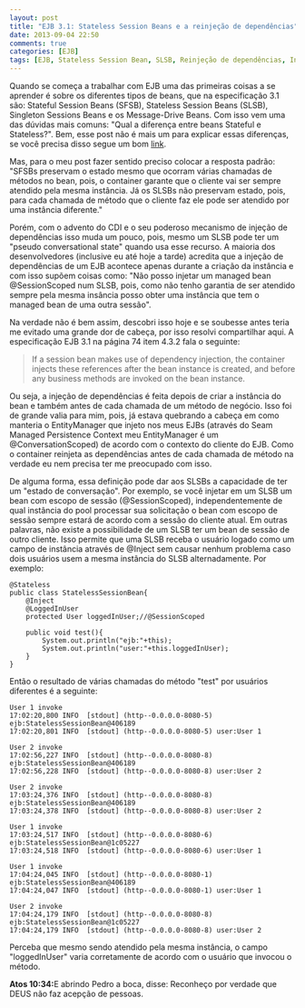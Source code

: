 ```yaml
---
layout: post
title: "EJB 3.1: Stateless Session Beans e a reinjeção de dependências"
date: 2013-09-04 22:50
comments: true
categories: [EJB]
tags: [EJB, Stateless Session Bean, SLSB, Reinjeção de dependências, Injeção de dependências]
---
```


Quando se começa a trabalhar com EJB uma das primeiras coisas a se aprender é sobre os diferentes tipos de beans, que na especificação 3.1 são: Stateful Session Beans (SFSB), Stateless Session Beans (SLSB), Singleton Sessions Beans e os Message-Drive Beans. Com isso vem uma das dúvidas mais comuns: "Qual a diferença entre beans Stateful e Stateless?". Bem, esse post não é mais um para explicar essas diferenças, se você precisa disso segue um bom <a target="_blank" href="http://www.theserverside.com/tutorial/Which-EJB-to-use-Stateful-stateless-and-singleton-session-beans-compared">link</a>.

Mas, para o meu post fazer sentido preciso colocar a resposta padrão: "SFSBs preservam o estado mesmo que ocorram várias chamadas de métodos no bean, pois, o container garante que o cliente vai ser sempre atendido pela mesma instância. Já os SLSBs não preservam estado, pois, para cada chamada de método que o cliente faz ele pode ser atendido por uma instância diferente."

Porém, com o advento do CDI e o seu poderoso mecanismo de injeção de dependências isso muda um pouco, pois, mesmo um SLSB pode ter um "pseudo conversational state" quando usa esse recurso. A maioria dos desenvolvedores (inclusive eu até hoje a tarde) acredita que a injeção de dependências de um EJB acontece apenas durante a criação da instância e com isso supõem coisas como: "Não posso injetar um managed bean @SessionScoped num SLSB, pois, como não tenho garantia de ser atendido sempre pela mesma insância posso obter uma instância que tem o managed bean de uma outra sessão".

Na verdade não é bem assim, descobri isso hoje e se soubesse antes teria me evitado uma grande dor de cabeça, por isso resolvi compartilhar aqui. A especificação EJB 3.1 na página 74 item 4.3.2 fala o seguinte:
> If a session bean makes use of dependency injection, the container injects these references after the bean instance is created, and before any business methods are invoked on the bean instance.

Ou seja, a injeção de dependências é feita depois de criar a instância do bean e também antes de cada chamada de um método de negócio. Isso foi de grande valia para mim, pois, já estava quebrando a cabeça em como manteria o EntityManager que injeto nos meus EJBs (através do Seam Managed Persistence Context meu EntityManager é um @ConversationScoped) de acordo com o contexto do cliente do EJB. Como o container reinjeta as dependências antes de cada chamada de método na verdade eu nem precisa ter me preocupado com isso.

De alguma forma, essa definição pode dar aos SLSBs a capacidade de ter um "estado de conversação". Por exemplo, se você injetar em um SLSB um bean com escopo de sessão (@SessionScoped), independentemente de qual instância do pool processar sua solicitação o bean com escopo de sessão sempre estará de acordo com a sessão do cliente atual. Em outras palavras, não existe a possibilidade de um SLSB ter um bean de sessão de outro cliente. Isso permite que uma SLSB receba o usuário logado como um campo de instância através de @Inject sem causar nenhum problema caso dois usuários usem a mesma instância do SLSB alternadamente. Por exemplo:

	@Stateless
	public class StatelessSessionBean{
	    @Inject
	    @LoggedInUser
	    protected User loggedInUser;//@SessionScoped

	    public void test(){
	        System.out.println("ejb:"+this);
	        System.out.println("user:"+this.loggedInUser);
	    }
	}

Então o resultado de várias chamadas do método "test" por usuários diferentes é a seguinte:

	User 1 invoke
	17:02:20,800 INFO  [stdout] (http--0.0.0.0-8080-5) ejb:StatelessSessionBean@406189
	17:02:20,801 INFO  [stdout] (http--0.0.0.0-8080-5) user:User 1

	User 2 invoke
	17:02:56,227 INFO  [stdout] (http--0.0.0.0-8080-8) ejb:StatelessSessionBean@406189
	17:02:56,228 INFO  [stdout] (http--0.0.0.0-8080-8) user:User 2

	User 2 invoke
	17:03:24,376 INFO  [stdout] (http--0.0.0.0-8080-8) ejb:StatelessSessionBean@406189
	17:03:24,378 INFO  [stdout] (http--0.0.0.0-8080-8) user:User 2

	User 1 invoke
	17:03:24,517 INFO  [stdout] (http--0.0.0.0-8080-6) ejb:StatelessSessionBean@1c05227
	17:03:24,518 INFO  [stdout] (http--0.0.0.0-8080-6) user:User 1

	User 1 invoke
	17:04:24,045 INFO  [stdout] (http--0.0.0.0-8080-1) ejb:StatelessSessionBean@406189
	17:04:24,047 INFO  [stdout] (http--0.0.0.0-8080-1) user:User 1

	User 2 invoke
	17:04:24,179 INFO  [stdout] (http--0.0.0.0-8080-8) ejb:StatelessSessionBean@1c05227
	17:04:24,179 INFO  [stdout] (http--0.0.0.0-8080-8) user:User 2

Perceba que mesmo sendo atendido pela mesma instância, o campo "loggedInUser" varia corretamente de acordo com o usuário que invocou o método.

<strong>Atos 10:34:</strong>E abrindo Pedro a boca, disse: Reconheço por verdade que DEUS não faz acepção de pessoas.
